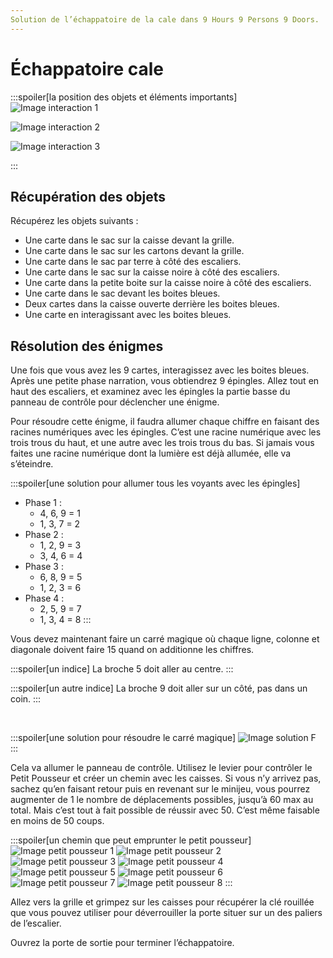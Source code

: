 ```yaml
---
Solution de l’échappatoire de la cale dans 9 Hours 9 Persons 9 Doors.
---
```

# Échappatoire cale

:::spoiler[la position des objets et éléments importants]
![Image interaction 1](/assets/jeu/999/guide/echappatoires/cale/interaction_1.webp)

![Image interaction 2](/assets/jeu/999/guide/echappatoires/cale/interaction_2.webp)

![Image interaction 3](/assets/jeu/999/guide/echappatoires/cale/interaction_3.webp)

:::

## Récupération des objets

Récupérez les objets suivants :
- Une carte dans le sac sur la caisse devant la grille.
- Une carte dans le sac sur les cartons devant la grille.
- Une carte dans le sac par terre à côté des escaliers.
- Une carte dans le sac sur la caisse noire à côté des escaliers.
- Une carte dans la petite boite sur la caisse noire à côté des escaliers.
- Une carte dans le sac devant les boites bleues.
- Deux cartes dans la caisse ouverte derrière les boites bleues.
- Une carte en interagissant avec les boites bleues.

## Résolution des énigmes

Une fois que vous avez les 9 cartes, interagissez avec les boites bleues. Après une petite phase narration, vous obtiendrez 9 épingles. Allez tout en haut des escaliers, et examinez avec les épingles la partie basse du panneau de contrôle pour déclencher une énigme.

Pour résoudre cette énigme, il faudra allumer chaque chiffre en faisant des racines numériques avec les épingles. C’est une racine numérique avec les trois trous du haut, et une autre avec les trois trous du bas. Si jamais vous faites une racine numérique dont la lumière est déjà allumée, elle va s’éteindre.

:::spoiler[une solution pour allumer tous les voyants avec les épingles]

- Phase 1 :
    - 4, 6, 9 = 1
    - 1, 3, 7 = 2
- Phase 2 :
    - 1, 2, 9 = 3
    - 3, 4, 6 = 4
- Phase 3 :
    - 6, 8, 9 = 5
    - 1, 2, 3 = 6
- Phase 4 :
    - 2, 5, 9 = 7
    - 1, 3, 4 = 8
:::

Vous devez maintenant faire un carré magique où chaque ligne, colonne et diagonale doivent faire 15 quand on additionne les chiffres.

:::spoiler[un indice]
La broche 5 doit aller au centre.
:::

:::spoiler[un autre indice]
La broche 9 doit aller sur un côté, pas dans un coin.
:::

<br>

:::spoiler[une solution pour résoudre le carré magique]
![Image solution F](/assets/jeu/999/guide/echappatoires/cale/solution-f.webp)
:::

Cela va allumer le panneau de contrôle. Utilisez le levier pour contrôler le Petit Pousseur et créer un chemin avec les caisses. Si vous n’y arrivez pas, sachez qu’en faisant retour puis en revenant sur le minijeu, vous pourrez augmenter de 1 le nombre de déplacements possibles, jusqu’à 60 max au total. Mais c’est tout à fait possible de réussir avec 50. C’est même faisable en moins de 50 coups.

:::spoiler[un chemin que peut emprunter le petit pousseur]
![Image petit pousseur 1](/assets/jeu/999/guide/echappatoires/cale/petit_pousseur_1.webp)
![Image petit pousseur 2](/assets/jeu/999/guide/echappatoires/cale/petit_pousseur_2.webp)
![Image petit pousseur 3](/assets/jeu/999/guide/echappatoires/cale/petit_pousseur_3.webp)
![Image petit pousseur 4](/assets/jeu/999/guide/echappatoires/cale/petit_pousseur_4.webp)
![Image petit pousseur 5](/assets/jeu/999/guide/echappatoires/cale/petit_pousseur_5.webp)
![Image petit pousseur 6](/assets/jeu/999/guide/echappatoires/cale/petit_pousseur_6.webp)
![Image petit pousseur 7](/assets/jeu/999/guide/echappatoires/cale/petit_pousseur_7.webp)
![Image petit pousseur 8](/assets/jeu/999/guide/echappatoires/cale/petit_pousseur_8.webp)
:::

Allez vers la grille et grimpez sur les caisses pour récupérer la clé rouillée que vous pouvez utiliser pour déverrouiller la porte situer sur un des paliers de l’escalier.

Ouvrez la porte de sortie pour terminer l’échappatoire.